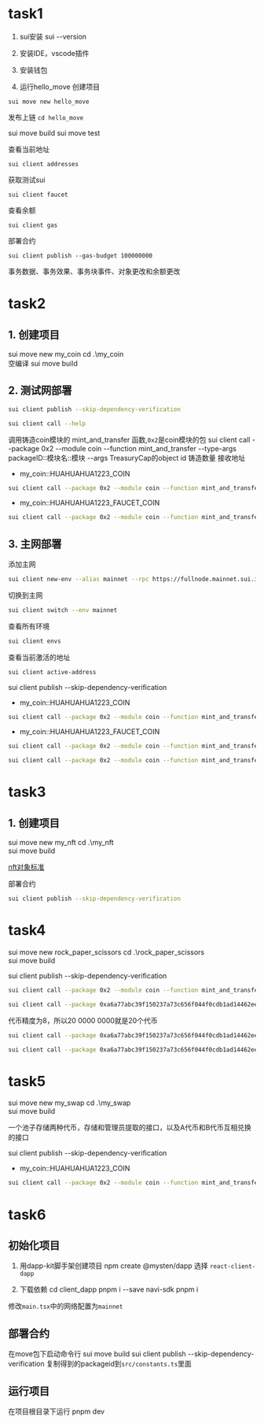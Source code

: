 # task1
1. sui安装
sui --version

2. 安装IDE，vscode插件

3. 安装钱包


4. 运行hello_move
创建项目
```shell
sui move new hello_move
```
发布上链
`cd hello_move`

sui move build
sui move test

查看当前地址
```shell
sui client addresses
```

获取测试sui
```shell
sui client faucet
```

查看余额
```shell
sui client gas
```

部署合约
```shell
sui client publish --gas-budget 100000000
```



事务数据、事务效果、事务块事件、对象更改和余额更改


# task2
## 1. 创建项目
sui move new my_coin
cd .\my_coin\
空编译
sui move build

## 2. 测试网部署
```bash
sui client publish --skip-dependency-verification
```
```bash
sui client call --help
```

调用铸造coin模块的 mint_and_transfer 函数,`0x2`是coin模块的包
sui client call --package 0x2
--module coin
--function mint_and_transfer
--type-args packageID::模块名::模块
--args TreasuryCap的object id 铸造数量 接收地址

- my_coin::HUAHUAHUA1223_COIN
```bash
sui client call --package 0x2 --module coin --function mint_and_transfer --type-args 0x7caf338071535a6f0df38211d34cd475b4c5ae3958b591ffb967b947cf6b787b::huahuahua1223_coin::HUAHUAHUA1223_COIN --args 0x02ca6c177ab698e12e374270299c32019aaac562f37d20f5c108fe47b90d0daf 10000000000 0xfcaab3c6b0758f32b8e6782a23ab10a59ff0884a0785cd3d8ee391ccf96ca50a
```

- my_coin::HUAHUAHUA1223_FAUCET_COIN
```bash
sui client call --package 0x2 --module coin --function mint_and_transfer --type-args 0x7caf338071535a6f0df38211d34cd475b4c5ae3958b591ffb967b947cf6b787b::huahuahua1223_faucet_coin::HUAHUAHUA1223_FAUCET_COIN --args 0x4b543b18ce5f903d7bf8c63aaacacb63db414110bc696ddd058fdda2f0e4dcba 10000000000 0xfcaab3c6b0758f32b8e6782a23ab10a59ff0884a0785cd3d8ee391ccf96ca50a
```

## 3. 主网部署
添加主网
```bash
sui client new-env --alias mainnet --rpc https://fullnode.mainnet.sui.io:443
```

切换到主网
```bash
sui client switch --env mainnet
```

查看所有环境
```bash
sui client envs
```

查看当前激活的地址
```bash
sui client active-address
```

sui client publish --skip-dependency-verification

- my_coin::HUAHUAHUA1223_COIN
```bash
sui client call --package 0x2 --module coin --function mint_and_transfer --type-args 0x4e393fad36baba534f8cbfa9852665c49a69be64cf5b82576f267007e187d036::huahuahua1223_coin::HUAHUAHUA1223_COIN --args 0xeb347cf0d593756d04a7f56eb7d71864ecc1b0d4db4f131dc58d8c735581d5e6 10000000000 0x7b8e0864967427679b4e129f79dc332a885c6087ec9e187b53451a9006ee15f2
```

- my_coin::HUAHUAHUA1223_FAUCET_COIN
```bash
sui client call --package 0x2 --module coin --function mint_and_transfer --type-args 0x4e393fad36baba534f8cbfa9852665c49a69be64cf5b82576f267007e187d036::huahuahua1223_faucet_coin::HUAHUAHUA1223_FAUCET_COIN --args 0x0b1d96bcc48a001596fd1b8a98c9166f8653aee9888a12d221e807c0f5be0009 10000000000 0xfcaab3c6b0758f32b8e6782a23ab10a59ff0884a0785cd3d8ee391ccf96ca50a

sui client call --package 0x2 --module coin --function mint_and_transfer --type-args 0x4e393fad36baba534f8cbfa9852665c49a69be64cf5b82576f267007e187d036::huahuahua1223_faucet_coin::HUAHUAHUA1223_FAUCET_COIN --args 0x0b1d96bcc48a001596fd1b8a98c9166f8653aee9888a12d221e807c0f5be0009 10000000000 0xba05e5ff69321ed26d686dc08ecb9df43113139f6483893740b35a8361c6c4a7
```


# task3
## 1. 创建项目
sui move new my_nft
cd .\my_nft\
sui move build

[nft对象标准](https://docs.sui.io/standards/display)

部署合约
```bash
sui client publish --skip-dependency-verification
```

# task4
sui move new rock_paper_scissors
cd .\rock_paper_scissors\
sui move build

sui client publish --skip-dependency-verification

<!-- 铸币 -->
```bash
sui client call --package 0x2 --module coin --function mint_and_transfer --type-args 0x4e393fad36baba534f8cbfa9852665c49a69be64cf5b82576f267007e187d036::huahuahua1223_faucet_coin::HUAHUAHUA1223_FAUCET_COIN --args 0x2ff9778c2563fa0abcc4357950c788a4ae6184c8fd17eb39d4a094feb184246b 50000000000 0xfcaab3c6b0758f32b8e6782a23ab10a59ff0884a0785cd3d8ee391ccf96ca50a
```

<!-- deposit -->
```bash
sui client call --package 0xa6a77abc39f150237a73c656f044f0cdb1ad14462eead9b383a3dd6130f23ef1 --module rock_paper_scissors --function deposit --args 0x197f4b839f76a3fe70ffa231f943e2af5b3cc4ace5ec8218eda006a6ea10eb51 0x46853f0febc06db8564ff9e30cbc96f009cdec0414bab3191cd3fdb6ad4ae06d --gas-budget 10000000
```

<!-- withdraw -->
代币精度为8，所以20 0000 0000就是20个代币
```bash
sui client call --package 0xa6a77abc39f150237a73c656f044f0cdb1ad14462eead9b383a3dd6130f23ef1 --module rock_paper_scissors --function withdraw --args 0x197f4b839f76a3fe70ffa231f943e2af5b3cc4ace5ec8218eda006a6ea10eb51 0x6f912e2160ef32589ad4ddcf3a4b46e4b088ac6bc8981f21bcce21023c45cb40 500000000 --gas-budget 10000000
```

<!-- play -->
```bash
sui client call --package 0xa6a77abc39f150237a73c656f044f0cdb1ad14462eead9b383a3dd6130f23ef1 --module rock_paper_scissors --function play --args 0x197f4b839f76a3fe70ffa231f943e2af5b3cc4ace5ec8218eda006a6ea10eb51 1 0x35e6f217432027ba35d9f64e994f2334f63bc15c0526e8cd75e587d2642ca49a 0x8 --gas-budget 10000000
```

# task5
sui move new my_swap
cd .\my_swap\
sui move build

一个池子存储两种代币，存储和管理员提取的接口，以及A代币和B代币互相兑换的接口

sui client publish --skip-dependency-verification

- my_coin::HUAHUAHUA1223_COIN
```bash
sui client call --package 0x2 --module coin --function mint_and_transfer --type-args 0x4e393fad36baba534f8cbfa9852665c49a69be64cf5b82576f267007e187d036::huahuahua1223_coin::HUAHUAHUA1223_COIN --args 0xeb347cf0d593756d04a7f56eb7d71864ecc1b0d4db4f131dc58d8c735581d5e6 10000000000 0xfcaab3c6b0758f32b8e6782a23ab10a59ff0884a0785cd3d8ee391ccf96ca50a
```

# task6
## 初始化项目
1. 用dapp-kit脚手架创建项目
npm create @mysten/dapp
选择 `react-client-dapp`

2. 下载依赖
cd client_dapp
pnpm i --save navi-sdk 
pnpm i

修改`main.tsx`中的网络配置为`mainnet`

## 部署合约
在move包下启动命令行
sui move build
sui client publish --skip-dependency-verification
复制得到的packageid到`src/constants.ts`里面

## 运行项目
在项目根目录下运行
pnpm dev
